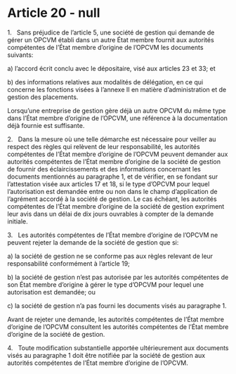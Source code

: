# Article 20 - null


1.   Sans préjudice de l’article 5, une société de gestion qui demande de gérer un OPCVM établi dans un autre État membre fournit aux autorités compétentes de l’État membre d’origine de l’OPCVM les documents suivants:

a) l’accord écrit conclu avec le dépositaire, visé aux articles 23 et 33; et

b) des informations relatives aux modalités de délégation, en ce qui concerne les fonctions visées à l’annexe II en matière d’administration et de gestion des placements.

Lorsqu’une entreprise de gestion gère déjà un autre OPCVM du même type dans l’État membre d’origine de l’OPCVM, une référence à la documentation déjà fournie est suffisante.

2.   Dans la mesure où une telle démarche est nécessaire pour veiller au respect des règles qui relèvent de leur responsabilité, les autorités compétentes de l’État membre d’origine de l’OPCVM peuvent demander aux autorités compétentes de l’État membre d’origine de la société de gestion de fournir des éclaircissements et des informations concernant les documents mentionnés au paragraphe 1, et de vérifier, en se fondant sur l’attestation visée aux articles 17 et 18, si le type d’OPCVM pour lequel l’autorisation est demandée entre ou non dans le champ d’application de l’agrément accordé à la société de gestion. Le cas échéant, les autorités compétentes de l’État membre d’origine de la société de gestion expriment leur avis dans un délai de dix jours ouvrables à compter de la demande initiale.

3.   Les autorités compétentes de l’État membre d’origine de l’OPCVM ne peuvent rejeter la demande de la société de gestion que si:

a) la société de gestion ne se conforme pas aux règles relevant de leur responsabilité conformément à l’article 19;

b) la société de gestion n’est pas autorisée par les autorités compétentes de son État membre d’origine à gérer le type d’OPCVM pour lequel une autorisation est demandée; ou

c) la société de gestion n’a pas fourni les documents visés au paragraphe 1.

Avant de rejeter une demande, les autorités compétentes de l’État membre d’origine de l’OPCVM consultent les autorités compétentes de l’État membre d’origine de la société de gestion.

4.   Toute modification substantielle apportée ultérieurement aux documents visés au paragraphe 1 doit être notifiée par la société de gestion aux autorités compétentes de l’État membre d’origine de l’OPCVM.
